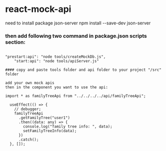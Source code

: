 # react-mock-api

need to install package json-server
npm install --save-dev json-server

### then add following two command in package.json scripts section:

```

"prestart:api": "node tools/createMockDb.js",
    "start:api": "node tools/apiServer.js"

#### copy and paste tools folder and api folder to your project "/src" folder

add your own mock apis
then in the component you want to use the api:

import * as familyTreeApi from "../../../../api/familyTreeApi";

  useEffect(() => {
    // debugger;
    familyTreeApi
      .getFamilyTree("user1")
      .then((data: any) => {
        console.log("family tree info: ", data);
        setFamilyTreeInfo(data);
      })
      .catch();
  }, []);
```
